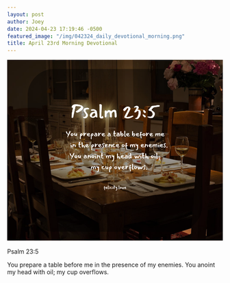 ```yaml
---
layout: post
author: Joey
date: 2024-04-23 17:19:46 -0500
featured_image: "/img/042324_daily_devotional_morning.png"
title: April 23rd Morning Devotional
---
```


[![April 23rd 2024 - Morning Devotional](/img/042324_daily_devotional_morning.png)](/img/042324_daily_devotional_morning.png)

Psalm 23:5

You prepare a table before me in the presence of my enemies. You anoint my head with oil; my cup overflows.
